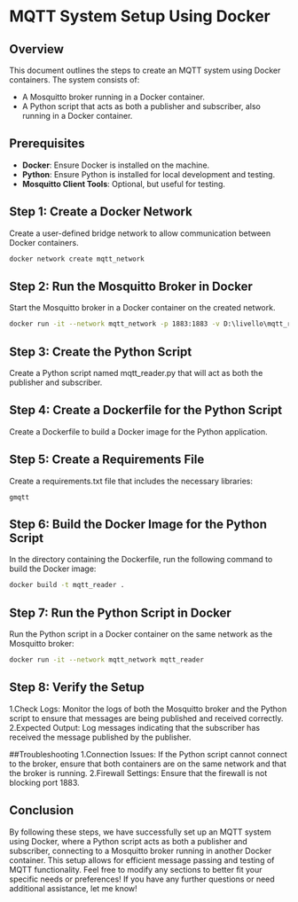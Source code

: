 # MQTT System Setup Using Docker

## Overview
This document outlines the steps to create an MQTT system using Docker containers. The system consists of:
- A Mosquitto broker running in a Docker container.
- A Python script that acts as both a publisher and subscriber, also running in a Docker container.

## Prerequisites
- **Docker**: Ensure Docker is installed on the machine.
- **Python**: Ensure Python is installed for local development and testing.
- **Mosquitto Client Tools**: Optional, but useful for testing.

## Step 1: Create a Docker Network
Create a user-defined bridge network to allow communication between Docker containers.
```bash
docker network create mqtt_network
```

## Step 2: Run the Mosquitto Broker in Docker
Start the Mosquitto broker in a Docker container on the created network.
```bash
docker run -it --network mqtt_network -p 1883:1883 -v D:\livello\mqtt_reader\mosquitto.conf:/mosquitto/config/mosquitto.conf --name mosquitto eclipse-mosquitto
```
## Step 3: Create the Python Script
Create a Python script named mqtt_reader.py that will
act as both the publisher and subscriber.

## Step 4: Create a Dockerfile for the Python Script
Create a Dockerfile to build a Docker image for the 
Python application.

## Step 5: Create a Requirements File
Create a requirements.txt file that includes the 
necessary libraries:

```text
gmqtt
```
## Step 6: Build the Docker Image for the Python Script
In the directory containing the Dockerfile, run the following 
command to build the Docker image:

```bash
docker build -t mqtt_reader .
```
## Step 7: Run the Python Script in Docker
Run the Python script in a Docker container on the same 
network as the Mosquitto broker:
```bash
docker run -it --network mqtt_network mqtt_reader
```
## Step 8: Verify the Setup
1.Check Logs: Monitor the logs of both the Mosquitto
broker and the Python script to ensure that 
messages are being published and received correctly.
2.Expected Output: Log messages indicating that the 
subscriber has received the message 
published by the publisher.

##Troubleshooting
1.Connection Issues: If the Python script cannot 
connect to the broker, ensure that both containers 
are on the same network and that the broker is running.
2.Firewall Settings: Ensure that the firewall is not 
blocking port 1883.

## Conclusion
By following these steps, we have successfully set up an 
MQTT system using Docker, where a Python script acts as both a 
publisher and subscriber, connecting to a Mosquitto broker 
running in another Docker container. This setup allows for efficient 
message passing and testing of MQTT functionality. Feel 
free to modify any sections to better fit your specific needs or 
preferences! If you have any further questions or need additional 
assistance, let me know!
